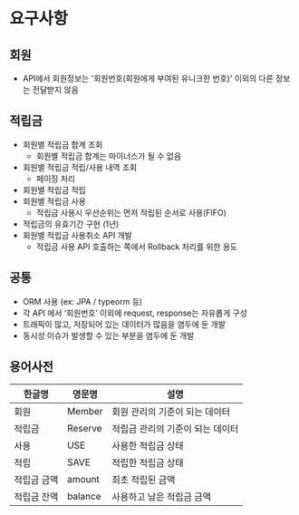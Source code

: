 # 요구사항
## 회원
* API에서 회원정보는 '회원번호(회원에게 부여된 유니크한 번호)' 이외의 다른 정보는 전달받지 않음

## 적립금
* 회원별 적립금 합계 조회
  * 회원별 적립금 합계는 마이너스가 될 수 없음
* 회원별 적립금 적립/사용 내역 조회
  * 페이징 처리
* 회원별 적립금 적립
* 회원별 적립금 사용
  * 적립금 사용시 우선순위는 먼저 적립된 순서로 사용(FIFO)
* 적립금의 유효기간 구현 (1년)
* 회원별 적립금 사용취소 API 개발
  * 적립금 사용 API 호출하는 쪽에서 Rollback 처리를 위한 용도

## 공통
* ORM 사용 (ex: JPA / typeorm 등)
* 각 API 에서 ‘회원번호’ 이외에 request, response는 자유롭게 구성
* 트래픽이 많고, 저장되어 있는 데이터가 많음을 염두에 둔 개발
* 동시성 이슈가 발생할 수 있는 부분을 염두에 둔 개발

## 용어사전
| 한글명 | 영문명     | 설명                 |
|-----|---------|--------------------|
| 회원  | Member  | 회원 관리의 기준이 되는 데이터  |
| 적립금 | Reserve | 적립금 관리의 기준이 되는 데이터 |
| 사용 | USE     | 사용한 적립금 상태         |
| 적립 | SAVE    | 적립한 적립금 상태         |
| 적립금 금액 | amount | 최초 적립된 금액          |
| 적립금 잔액 | balance | 사용하고 남은 적립금 금액     |

